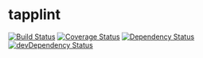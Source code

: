 # tapplint

[![Build Status](https://travis-ci.org/MatchingAgent/tapplint.svg?branch=master)](https://travis-ci.org/MatchingAgent/tapplint)
[![Coverage Status](https://coveralls.io/repos/github/MatchingAgent/tapplint/badge.svg?branch=master)](https://coveralls.io/github/MatchingAgent/tapplint?branch=master)
[![Dependency Status](https://david-dm.org/MatchingAgent/tapplint.svg)](https://david-dm.org/MatchingAgent/tapplint)
[![devDependency Status](https://david-dm.org/MatchingAgent/tapplint/dev-status.svg)](https://david-dm.org/MatchingAgent/tapplint#info=dev)
